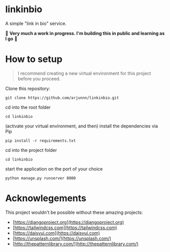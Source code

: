 # linkinbio

A simple "link in bio" service. 

🚧 **Very much a work in progress. I'm building this in public and learning as I go** 🚧

# How to setup

> I recommend creating a new virtual environment for this project before you proceed.

Clone this repository:
```
git clone https://github.com/arjunnn/linkinbio.git
```

cd into the root folder
```
cd linkinbio
```

(activate your virtual environment, and then) install the dependencies via Pip
```
pip install -r requirements.txt
```

cd into the project folder
```
cd linkinbio
```

start the application on the port of your choice
```
python manage.py runserver 8000
```

# Acknowlegements

This project wouldn't be possible without these amazing projects:
- [https://djangoproject.org](https://djangoproject.org)
- [https://tailwindcss.com](https://tailwindcss.com)
- [https://daisyui.com](https://daisyui.com)
- [https://unsplash.com/](https://unsplash.com/)
- [http://thepatternlibrary.com/](http://thepatternlibrary.com/)

